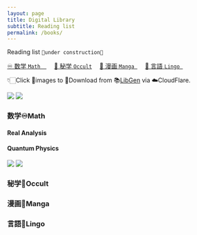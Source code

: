 ```yaml
---
layout: page
title: Digital Library
subtitle: Reading list
permalink: /books/
---
```

Reading list
`🚧under construction🚧`   

[<ruby>♾️ 数学<br>`Math  `</ruby>](#Math)　
[<ruby>🔮 秘学<br>`Occult`</ruby>](#Occult)　
[<ruby>🎎 漫画<br>`Manga `</ruby>](#Manga)　
[<ruby>🦜 言語<br>`Lingo `</ruby>](#Lingo)

👇🏻Click 📕images to 🔽Download from 📚[LibGen](https://libgen.is/) via ☁️CloudFlare.

[![](https://i.gr-assets.com/images/S/compressed.photo.goodreads.com/books/1339192336l/292079._SX98_.jpg)](https://cloudflare-ipfs.com/ipfs/bafykbzacediqi6w4w5ve6lgmfs4peujenjig2ifuijgwln3ofdrmsw4wxnfio?filename=Rudin%20Analysis.pdf)
[![](https://i.gr-assets.com/images/S/compressed.photo.goodreads.com/books/1390170172l/18781405._SX98_.jpg)](https://cloudflare-ipfs.com/ipfs/bafykbzacebyakf67srvcqxh2ne5ns3z5cjay4xcz3gclpgkk2mag3nj6yjakk?filename=Lancaster%20Quantum%20Gift.pdf)

### <span id=Math>数学♾️Math</span>

#### Real Analysis

#### Quantum Physics

[![](https://i.gr-assets.com/images/S/compressed.photo.goodreads.com/books/1531832677l/37953277._SX98_.jpg)](https://cloudflare-ipfs.com/ipfs/bafykbzacebxsnmgi4tshxvu7vtgi76jsgrxn4vetszrka23jux2xnm4zbctdu?filename=Griffiths%20Quantum.pdf)
[![](https://i.gr-assets.com/images/S/compressed.photo.goodreads.com/books/1390170172l/18781405._SX98_.jpg)](https://cloudflare-ipfs.com/ipfs/bafykbzacebyakf67srvcqxh2ne5ns3z5cjay4xcz3gclpgkk2mag3nj6yjakk?filename=Lancaster%20Quantum%20Gift.pdf)

### <span id=Occult>秘学🔮Occult</span>

### <span id=Manga>漫画🎎Manga</span>

### <span id=Lingo>言語🦜Lingo</span>
